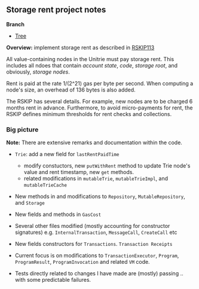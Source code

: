 ## Storage rent project notes

**Branch**
- [Tree](https://github.com/optimalbrew/rskj/commits/mish) 

**Overview:** implement storage rent as described in [RSKIP113](https://github.com/rsksmart/RSKIPs/blob/master/IPs/RSKIP113.md)

All value-containing nodes in the Unitrie must pay storage rent. This includes all ndoes that contain *account state*, *code*, *storage root*, and obviously, *storage nodes*.

Rent is paid at the rate 1/(2^21) gas per byte per second. When computing a node's size, an overhead of 136 bytes is also added. 

The RSKIP has several details. For example, new nodes are to be charged 6 months rent in advance. Furthermore, to avoid micro-payments for rent, the RSKIP defines minimum thresholds for rent checks and collections.

### Big picture
**Note:** There are extensive remarks and documentation within the code.

- `Trie`: add a new field for `lastRentPaidTime`
    - modify constuctors, new `putWithRent` method to update Trie node's value and rent timestamp, new `get` methods.
    - related modifications in `mutableTrie`, `mutableTrieImpl`, and `mutableTrieCache`

- New methods in and modifications to `Repository`, `MutableRepository`, and `Storage`

- New fields and methods in `GasCost`

- Several other files modified (mostly accounting for constructor signatures) e.g. `InternalTransaction`, `MessageCall`, `CreateCall` etc 

- New fields constructors for `Transactions`. `Transaction Receipts`

- Current focus is on modifications to `TransactionExecutor`, `Program`, `ProgramResult`, `ProgramInvocation` and related `VM` code.

- Tests directly related to changes I have made are (mostly) passing .. with some predictable failures. 
